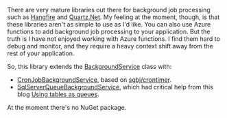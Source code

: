 There are very mature libraries out there for background job processing such as [Hangfire](https://www.hangfire.io/) and [Quartz.Net](https://www.quartz-scheduler.net/). My feeling at the moment, though, is that these libraries aren't as simple to use as I'd like. You can also use Azure functions to add background job processing to your application. But the truth is I have not enjoyed working with Azure functions. I find them hard to debug and monitor, and they require a heavy context shift away from the rest of your application.

So, this library extends the [BackgroundService](https://learn.microsoft.com/en-us/aspnet/core/fundamentals/host/hosted-services?view=aspnetcore-7.0&tabs=visual-studio#backgroundservice-base-class) class with:

- [CronJobBackgroundService](https://github.com/adamfoneil/BackgroundService.Extensions/blob/master/BackgroundService.Extensions/CronJobBackgroundService.cs), based on [sgbj/crontimer](https://github.com/sgbj/crontimer).
- [SqlServerQueueBackgroundService](https://github.com/adamfoneil/BackgroundService.Extensions/blob/master/BackgroundService.Extensions/SqlServerQueueBackgroundService.cs), which had critical help from this blog [Using tables as queues](http://rusanu.com/2010/03/26/using-tables-as-queues/).

At the moment there's no NuGet package.
